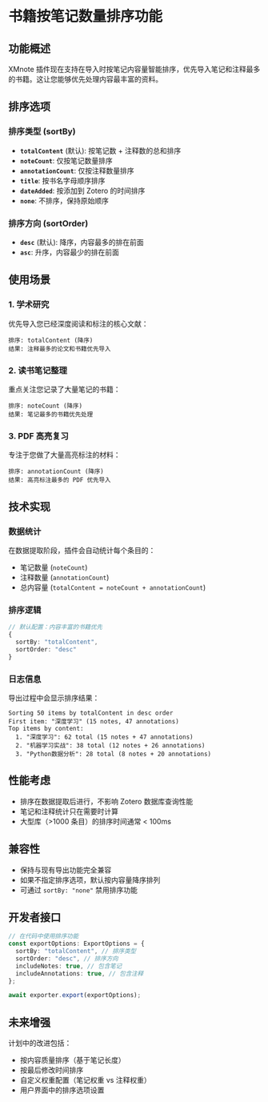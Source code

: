 # 书籍按笔记数量排序功能

## 功能概述

XMnote 插件现在支持在导入时按笔记内容量智能排序，优先导入笔记和注释最多的书籍。这让您能够优先处理内容最丰富的资料。

## 排序选项

### 排序类型 (sortBy)

- **`totalContent`** (默认): 按笔记数 + 注释数的总和排序
- **`noteCount`**: 仅按笔记数量排序
- **`annotationCount`**: 仅按注释数量排序
- **`title`**: 按书名字母顺序排序
- **`dateAdded`**: 按添加到 Zotero 的时间排序
- **`none`**: 不排序，保持原始顺序

### 排序方向 (sortOrder)

- **`desc`** (默认): 降序，内容最多的排在前面
- **`asc`**: 升序，内容最少的排在前面

## 使用场景

### 1. 学术研究

优先导入您已经深度阅读和标注的核心文献：

```
排序: totalContent (降序)
结果: 注释最多的论文和书籍优先导入
```

### 2. 读书笔记整理

重点关注您记录了大量笔记的书籍：

```
排序: noteCount (降序)
结果: 笔记最多的书籍优先处理
```

### 3. PDF 高亮复习

专注于您做了大量高亮标注的材料：

```
排序: annotationCount (降序)
结果: 高亮标注最多的 PDF 优先导入
```

## 技术实现

### 数据统计

在数据提取阶段，插件会自动统计每个条目的：

- 笔记数量 (`noteCount`)
- 注释数量 (`annotationCount`)
- 总内容量 (`totalContent = noteCount + annotationCount`)

### 排序逻辑

```typescript
// 默认配置：内容丰富的书籍优先
{
  sortBy: "totalContent",
  sortOrder: "desc"
}
```

### 日志信息

导出过程中会显示排序结果：

```
Sorting 50 items by totalContent in desc order
First item: "深度学习" (15 notes, 47 annotations)
Top items by content:
  1. "深度学习": 62 total (15 notes + 47 annotations)
  2. "机器学习实战": 38 total (12 notes + 26 annotations)
  3. "Python数据分析": 28 total (8 notes + 20 annotations)
```

## 性能考虑

- 排序在数据提取后进行，不影响 Zotero 数据库查询性能
- 笔记和注释统计只在需要时计算
- 大型库（>1000 条目）的排序时间通常 < 100ms

## 兼容性

- 保持与现有导出功能完全兼容
- 如果不指定排序选项，默认按内容量降序排列
- 可通过 `sortBy: "none"` 禁用排序功能

## 开发者接口

```typescript
// 在代码中使用排序功能
const exportOptions: ExportOptions = {
  sortBy: "totalContent", // 排序类型
  sortOrder: "desc", // 排序方向
  includeNotes: true, // 包含笔记
  includeAnnotations: true, // 包含注释
};

await exporter.export(exportOptions);
```

## 未来增强

计划中的改进包括：

- 按内容质量排序（基于笔记长度）
- 按最后修改时间排序
- 自定义权重配置（笔记权重 vs 注释权重）
- 用户界面中的排序选项设置
